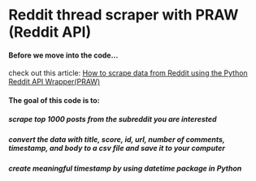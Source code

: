 # Reddit thread scraper with PRAW (Reddit API)
#### Before we move into the code...
check out this article: [How to scrape data from Reddit using the Python Reddit API Wrapper(PRAW)](https://towardsdatascience.com/scraping-reddit-data-1c0af3040768)
#### The goal of this code is to:
##### scrape top 1000 posts from the subreddit you are interested
##### convert the data with title, score, id, url, number of comments, timestamp, and body to a csv file and save it to your computer
##### create meaningful timestamp by using datetime package in Python
